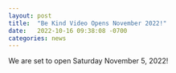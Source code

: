 ```yaml
---
layout: post
title:  "Be Kind Video Opens November 2022!"
date:   2022-10-16 09:38:08 -0700
categories: news
---
```

We are set to open Saturday November 5, 2022!
